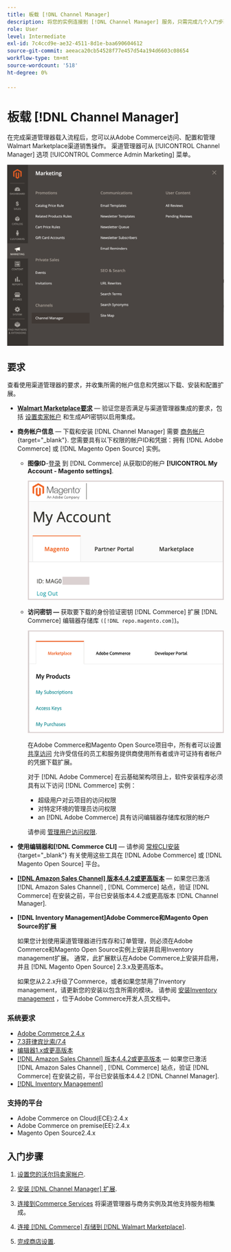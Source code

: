 ```yaml
---
title: 板载 [!DNL Channel Manager]
description: 将您的实例连接到 [!DNL Channel Manager] 服务，只需完成几个入门步骤。
role: User
level: Intermediate
exl-id: 7c4ccd9e-ae32-4511-8d1e-baa690604612
source-git-commit: aeeaca20cb54528f77e457d54a194d6603c08654
workflow-type: tm+mt
source-wordcount: '518'
ht-degree: 0%

---
```



# 板载 [!DNL Channel Manager]

在完成渠道管理器载入流程后，您可以从Adobe Commerce访问、配置和管理Walmart Marketplace渠道销售操作。 渠道管理器可从 [!UICONTROL Channel Manager] 选项 [!UICONTROL Commerce Admin Marketing] 菜单。

![[!DNL Channel Manager] 管理视图中的选项](assets/channel-manager-admin-view.png)

## 要求

查看使用渠道管理器的要求，并收集所需的帐户信息和凭据以下载、安装和配置扩展。

- **[Walmart Marketplace要求](walmart-requirements.md)** — 验证您是否满足与渠道管理器集成的要求，包括 [设置卖家帐户](https://sellerhelp.walmart.com/seller/s/guide?article=000008219) 和生成API密钥以启用集成。

- **商务帐户信息** — 下载和安装 [!DNL Channel Manager] 需要 [商务帐户](https://docs.magento.com/user-guide/magento/magento-account.html){target="_blank"}. 您需要具有以下权限的帐户ID和凭据：拥有 [!DNL Adobe Commerce] 或 [!DNL Magento Open Source] 实例。

   - **图像ID**-[登录](https://account.magento.com/customer/account/login/) 到 [!DNL Commerce] 从获取ID的帐户 **[!UICONTROL My Account - Magento settings]**.

      ![[!DNL MAGEID] on [!DNL Commerce] 帐户设置](assets/mageid-my-commerce-account.png)

   - **访问密钥 —** 获取要下载的身份验证密钥 [!DNL Commerce] 扩展 [!DNL Commerce] 编辑器存储库 `([!DNL repo.magento.com]`)。

      ![[!UICONTROL Commerce Marketplace access keys]](assets/commerce-marketplace-access-keys.png)

      在Adobe Commerce和Magento Open Source项目中，所有者可以设置 [共享访问](https://docs.magento.com/user-guide/magento/magento-account-share.html) 允许受信任的员工和服务提供商使用所有者或许可证持有者帐户的凭据下载扩展。

      对于 [!DNL Adobe Commerce] 在云基础架构项目上，软件安装程序必须具有以下访问 [!DNL Commerce] 实例：

      - 超级用户对云项目的访问权限
      - 对特定环境的管理员访问权限
      - an [!DNL Adobe Commerce] 具有访问编辑器存储库权限的帐户

      请参阅 [管理用户访问权限](https://devdocs.magento.com/cloud/project/user-admin.html).


- **使用编辑器和[!DNL Commerce CLI]** — 请参阅 [常规CLI安装](https://devdocs.magento.com/extensions/install/){target="_blank"} 有关使用这些工具在 [!DNL Adobe Commerce] 或 [!DNL Magento Open Source] 平台。

- **[[!DNL Amazon Sales Channel] 版本4.4.2或更高版本](https://experienceleague.adobe.com/docs/commerce-channels/amazon/release-notes.html)** — 如果您已激活 [!DNL Amazon Sales Channel] , [!DNL Commerce] 站点，验证 [!DNL Commerce] 在安装之前，平台已安装版本4.4.2或更高版本 [!DNL Channel Manager].

- **[!DNL Inventory Management]Adobe Commerce和Magento Open Source的扩展**

   如果您计划使用渠道管理器进行库存和订单管理，则必须在Adobe Commerce和Magento Open Source实例上安装并启用Inventory management扩展。 通常，此扩展默认在Adobe Commerce上安装并启用，并且 [!DNL Magento Open Source] 2.3.x及更高版本。

   如果您从2.2.x升级了Commerce，或者如果您禁用了Inventory management，请更新您的安装以包含所需的模块。 请参阅 [安装Inventory management](https://devdocs.magento.com/extensions/inventory-management/) ，位于Adobe Commerce开发人员文档中。

### 系统要求

- [Adobe Commerce 2.4.x](https://devdocs.magento.com/release/released-versions.html)
- [7.3菲律宾比索/7.4](https://devdocs.magento.com/guides/v2.4/install-gde/prereq/php-settings.html)
- [编辑器1.x或更高版本](https://devdocs.magento.com/cloud/reference/cloud-composer.html)
- [[!DNL Amazon Sales Channel] 版本4.4.2或更高版本](https://experienceleague.adobe.com/docs/commerce-channels/amazon/release-notes.html) — 如果您已激活 [!DNL Amazon Sales Channel] , [!DNL Commerce] 站点，验证 [!DNL Commerce] 在安装之前，平台已安装版本4.4.2 [!DNL Channel Manager].
- [[!DNL Inventory Management]](https://devdocs.magento.com/extensions/inventory-management/)

### 支持的平台

- Adobe Commerce on Cloud(ECE):2.4.x
- Adobe Commerce on premise(EE):2.4.x
- Magento Open Source2.4.x

## 入门步骤

1. [设置您的沃尔玛卖家帐户](https://seller.walmart.com/signup?q=&amp;origin=solution_provider&amp;src=0014M00001zivMp).

1. [安装 [!DNL Channel Manager] 扩展](install.md).

1. [连接到Commerce Services](connect.md) 将渠道管理器与商务实例及其他支持服务相集成。

1. [连接 [!DNL Commerce] 存储到 [!DNL Walmart Marketplace]](connect-marketplace.md).

1. [完成商店设置](complete-sales-channel-store-setup.md).
